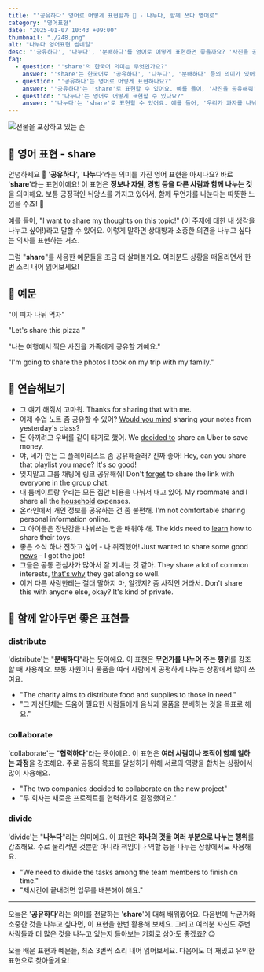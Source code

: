 ```yaml
---
title: "'공유하다' 영어로 어떻게 표현할까 🤝 - 나누다, 함께 쓰다 영어로"
category: "영어표현"
date: "2025-01-07 10:43 +09:00"
thumbnail: "./248.png"
alt: "나누다 영어표현 썸네일"
desc: "'공유하다', '나누다', '분배하다'를 영어로 어떻게 표현하면 좋을까요? '사진을 공유해줘', '우리가 과자를 나눠 먹자', '자원을 공평하게 분배해야 해' 등을 영어로 표현하는 법을 배워봅시다. 다양한 예문을 통해서 연습하고 본인의 표현으로 만들어 보세요."
faq:
  - question: "'share'의 한국어 의미는 무엇인가요?"
    answer: "'share'는 한국어로 '공유하다', '나누다', '분배하다' 등의 의미가 있어요."
  - question: "'공유하다'는 영어로 어떻게 표현하나요?"
    answer: "'공유하다'는 'share'로 표현할 수 있어요. 예를 들어, '사진을 공유해줘'는 'Please share the photo'로 말할 수 있어요."
  - question: "'나누다'는 영어로 어떻게 표현할 수 있나요?"
    answer: "'나누다'는 'share'로 표현할 수 있어요. 예를 들어, '우리가 과자를 나눠 먹자'는 'Let's share the snacks'로 말할 수 있어요."
---
```


![선물을 포장하고 있는 손](./248-1.avif)

## 🌟 영어 표현 - share

안녕하세요 👋 '**공유하다**', '**나누다**'라는 의미를 가진 영어 표현을 아시나요? 바로 '**share**'라는 표현이에요! 이 표현은 **정보나 자원, 경험 등을 다른 사람과 함께 나누는 것**을 의미해요. 보통 긍정적인 뉘앙스를 가지고 있어서, 함께 무언가를 나눈다는 따뜻한 느낌을 주죠! 🤝

예를 들어, "I want to share my thoughts on this topic!" (이 주제에 대한 내 생각을 나누고 싶어!)라고 말할 수 있어요. 이렇게 말하면 상대방과 소중한 의견을 나누고 싶다는 의사를 표현하는 거죠.

그럼 "**share**"를 사용한 예문들을 조금 더 살펴볼게요. 여러분도 상황을 떠올리면서 한 번 소리 내어 읽어보세요!

## 📖 예문

"이 피자 나눠 먹자"

"Let's share this pizza "

"나는 여행에서 찍은 사진을 가족에게 공유할 거예요."

"I'm going to share the photos I took on my trip with my family."

## 💬 연습해보기

<ul data-interactive-list>
  <li data-interactive-item>
    <span data-toggler>그 얘기 해줘서 고마워.</span>
    <span data-answer>Thanks for sharing that with me.</span>
  </li>
  <li data-interactive-item>
    <span data-toggler>어제 수업 노트 좀 공유할 수 있어?</span>
    <span data-answer><a href="/blog/in-english/028.would-you-mind/">Would you mind</a> sharing your notes from yesterday's class?</span>
  </li>
  <li data-interactive-item>
    <span data-toggler>돈 아끼려고 우버를 같이 타기로 했어.</span>
    <span data-answer>We <a href="/blog/in-english/062.decide-to/">decided to</a> share an Uber to save money.</span>
  </li>
  <li data-interactive-item>
    <span data-toggler>야, 네가 만든 그 플레이리스트 좀 공유해줄래? 진짜 좋아!</span>
    <span data-answer>Hey, can you share that playlist you made? It's so good!</span>
  </li>
  <li data-interactive-item>
    <span data-toggler>잊지말고 그룹 채팅에 링크 공유해줘!</span>
    <span data-answer>Don't <a href="/blog/in-english/023.forget/">forget</a> to share the link with everyone in the group chat.</span>
  </li>
  <li data-interactive-item>
    <span data-toggler>내 룸메이트랑 우리는 모든 집안 비용을 나눠서 내고 있어.</span>
    <span data-answer>My roommate and I share all the <a href="/blog/in-english/435.household/">household</a> expenses.</span>
  </li>
  <li data-interactive-item>
    <span data-toggler>온라인에서 개인 정보를 공유하는 건 좀 불편해.</span>
    <span data-answer>I'm not comfortable sharing personal information online.</span>
  </li>
  <li data-interactive-item>
    <span data-toggler>그 아이들은 장난감을 나눠쓰는 법을 배워야 해.</span>
    <span data-answer>The kids need to <a href="/blog/in-english/245.learn/">learn</a> how to share their toys.</span>
  </li>
  <li data-interactive-item>
    <span data-toggler>좋은 소식 하나 전하고 싶어 - 나 취직했어!</span>
    <span data-answer>Just wanted to share some good <a href="/blog/in-english/536.news/">news</a> - I got the job!</span>
  </li>
  <li data-interactive-item>
    <span data-toggler>그들은 공통 관심사가 많아서 잘 지내는 것 같아.</span>
    <span data-answer>They share a lot of common interests, <a href="/blog/in-english/116.that-is-why/">that's why</a> they get along so well.</span>
  </li>
  <li data-interactive-item>
    <span data-toggler>이거 다른 사람한테는 절대 말하지 마, 알겠지? 좀 사적인 거라서.</span>
    <span data-answer>Don't share this with anyone else, okay? It's kind of private.</span>
  </li>
</ul>

## 🤝 함께 알아두면 좋은 표현들

### distribute

'distribute'는 "**분배하다**"라는 뜻이에요. 이 표현은 **무언가를 나누어 주는 행위**를 강조할 때 사용해요. 보통 자원이나 물품을 여러 사람에게 공평하게 나누는 상황에서 많이 쓰여요.

- "The charity aims to distribute food and supplies to those in need."
- "그 자선단체는 도움이 필요한 사람들에게 음식과 물품을 분배하는 것을 목표로 해요."

### collaborate

'collaborate'는 "**협력하다**"라는 뜻이에요. 이 표현은 **여러 사람이나 조직이 함께 일하는 과정**을 강조해요. 주로 공동의 목표를 달성하기 위해 서로의 역량을 합치는 상황에서 많이 사용해요.

- "The two companies decided to collaborate on the new project"
- "두 회사는 새로운 프로젝트를 협력하기로 결정했어요."

### divide

'divide'는 "**나누다**"라는 의미예요. 이 표현은 **하나의 것을 여러 부분으로 나누는 행위**를 강조해요. 주로 물리적인 것뿐만 아니라 책임이나 역할 등을 나누는 상황에서도 사용해요.

- "We need to divide the tasks among the team members to finish on time."
- "제시간에 끝내려면 업무를 배분해야 해요."

---

오늘은 '**공유하다**'라는 의미를 전달하는 '**share**'에 대해 배워봤어요. 다음번에 누군가와 소중한 것을 나누고 싶다면, 이 표현을 한번 활용해 보세요. 그리고 여러분 자신도 주변 사람들과 더 많은 것을 나누고 있는지 돌아보는 기회로 삼아도 좋겠죠? 😊

오늘 배운 표현과 예문들, 최소 3번씩 소리 내어 읽어보세요. 다음에도 더 재밌고 유익한 표현으로 찾아올게요!
